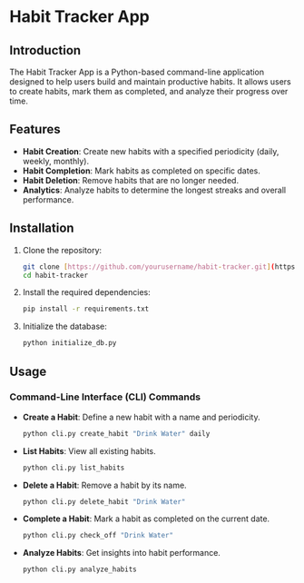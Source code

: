 # Habit Tracker App

## Introduction
The Habit Tracker App is a Python-based command-line application designed to help users build and maintain productive habits. It allows users to create habits, mark them as completed, and analyze their progress over time.

## Features
- **Habit Creation**: Create new habits with a specified periodicity (daily, weekly, monthly).
- **Habit Completion**: Mark habits as completed on specific dates.
- **Habit Deletion**: Remove habits that are no longer needed.
- **Analytics**: Analyze habits to determine the longest streaks and overall performance.

## Installation
1. Clone the repository:
    ```bash
    git clone [https://github.com/yourusername/habit-tracker.git](https://github.com/joe2003-kariz/HabitTrackerApp.git)
    cd habit-tracker
    ```

2. Install the required dependencies:
    ```bash
    pip install -r requirements.txt
    ```

3. Initialize the database:
    ```bash
    python initialize_db.py
    ```

## Usage
### Command-Line Interface (CLI) Commands
- **Create a Habit**: Define a new habit with a name and periodicity.
    ```bash
    python cli.py create_habit "Drink Water" daily
    ```
- **List Habits**: View all existing habits.
    ```bash
    python cli.py list_habits
    ```
- **Delete a Habit**: Remove a habit by its name.
    ```bash
    python cli.py delete_habit "Drink Water"
    ```
- **Complete a Habit**: Mark a habit as completed on the current date.
    ```bash
    python cli.py check_off "Drink Water"
    ```
- **Analyze Habits**: Get insights into habit performance.
    ```bash
    python cli.py analyze_habits
    ```


